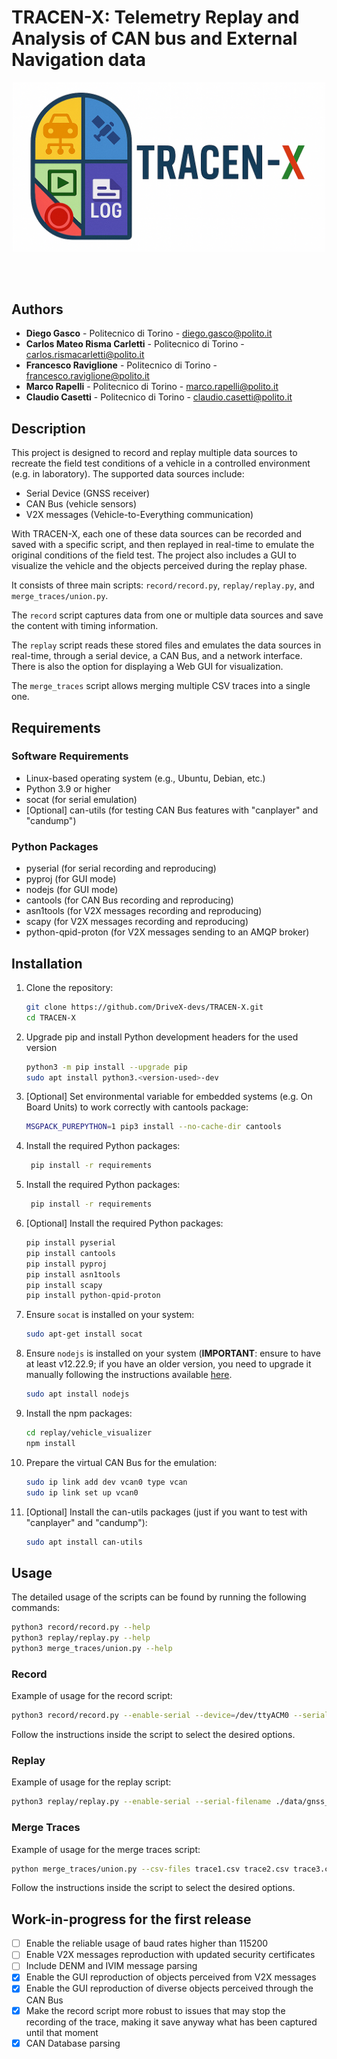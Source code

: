 # TRACEN-X: Telemetry Replay and Analysis of CAN bus and External Navigation data

<div align="center">

<img src="TRACEN-X_logo_v3.png" width="500"/>
  
</div>

<br/><br/>

## Authors
- **Diego Gasco** - Politecnico di Torino - diego.gasco@polito.it
- **Carlos Mateo Risma Carletti** - Politecnico di Torino - carlos.rismacarletti@polito.it
- **Francesco Raviglione** - Politecnico di Torino - francesco.raviglione@polito.it
- **Marco Rapelli** - Politecnico di Torino - marco.rapelli@polito.it
- **Claudio Casetti** - Politecnico di Torino - claudio.casetti@polito.it

## Description

This project is designed to record and replay multiple data sources to recreate the field test conditions of a vehicle in a controlled environment (e.g. in laboratory).
The supported data sources include:
- Serial Device (GNSS receiver)
- CAN Bus (vehicle sensors)
- V2X messages (Vehicle-to-Everything communication)

With TRACEN-X, each one of these data sources can be recorded and saved with a specific script, and then replayed in real-time to emulate the original conditions of the field test.
The project also includes a GUI to visualize the vehicle and the objects perceived during the replay phase.

It consists of three main scripts: `record/record.py`, `replay/replay.py`, and `merge_traces/union.py`.

The `record` script captures data from one or multiple data sources and save the content with timing information.

The `replay` script reads these stored files and emulates the data sources in real-time, through a serial device, a CAN Bus, and a network interface. There is also the option for displaying a Web GUI for visualization.

The `merge_traces` script allows merging multiple CSV traces into a single one.

## Requirements

### Software Requirements
- Linux-based operating system (e.g., Ubuntu, Debian, etc.)
- Python 3.9 or higher
- socat (for serial emulation)
- [Optional] can-utils (for testing CAN Bus features with "canplayer" and "candump")

### Python Packages
- pyserial (for serial recording and reproducing)
- pyproj (for GUI mode)
- nodejs (for GUI mode)
- cantools (for CAN Bus recording and reproducing)
- asn1tools (for V2X messages recording and reproducing)
- scapy (for V2X messages recording and reproducing)
- python-qpid-proton (for V2X messages sending to an AMQP broker)

## Installation

1. Clone the repository:
    ```sh
    git clone https://github.com/DriveX-devs/TRACEN-X.git
    cd TRACEN-X
    ```
2. Upgrade pip and install Python development headers for the used version
    ```sh
    python3 -m pip install --upgrade pip
    sudo apt install python3.<version-used>-dev
    ```
3. [Optional] Set environmental variable for embedded systems (e.g. On Board Units) to work correctly with cantools package:
    ```sh
    MSGPACK_PUREPYTHON=1 pip3 install --no-cache-dir cantools
    ```
4. Install the required Python packages:
   ```sh
    pip install -r requirements
   ```

5. Install the required Python packages:
   ```sh
    pip install -r requirements
   ```

6. [Optional] Install the required Python packages:
    ```sh
    pip install pyserial
    pip install cantools
    pip install pyproj
    pip install asn1tools
    pip install scapy
    pip install python-qpid-proton
    ```

7. Ensure `socat` is installed on your system:
    ```sh
    sudo apt-get install socat
    ```

8. Ensure `nodejs` is installed on your system (**IMPORTANT**: ensure to have at least v12.22.9; if you have an older version, you need to upgrade it manually following the instructions available [here](https://nodejs.org/en/download/).
    ```sh
    sudo apt install nodejs
    ```

9. Install the npm packages:
    ```sh
    cd replay/vehicle_visualizer
    npm install
    ```

10. Prepare the virtual CAN Bus for the emulation:
    ```sh
    sudo ip link add dev vcan0 type vcan
    sudo ip link set up vcan0       
    ```

11. [Optional] Install the can-utils packages (just if you want to test with "canplayer" and "candump"):
    ```sh
    sudo apt install can-utils
    ```

## Usage

The detailed usage of the scripts can be found by running the following commands:
```sh
python3 record/record.py --help
python3 replay/replay.py --help
python3 merge_traces/union.py --help
```

### Record

Example of usage for the record script:
```sh
python3 record/record.py --enable-serial --device=/dev/ttyACM0 --serial-filename=./data/outlog.json --baudrate=115200 --end-time=10 --enable-CAN --CAN-device=vcan0 --CAN-filename=./data/CANlog.json --CAN-db=./data/motohawk.db --enable-pcap --interface=wlan1 --pcap-filename=./data/pcap_output/trace2.pcapng
```

Follow the instructions inside the script to select the desired options.

### Replay

Example of usage for the replay script:
```sh
python3 replay/replay.py --enable-serial --serial-filename ./data/gnss_output/example1.json --server-device ./replay/ttyNewServer --client-device ./replay/ttyNewClient --baudrate 115200 --start-time 0 --end-time 10 --enable-gui --http-port 8080 --enable-pcap --interface=wlan1 --update-datetime --new-pcap-file=new_pcap.pcapng
```

### Merge Traces

Example of usage for the merge traces script:
```sh
python merge_traces/union.py --csv-files trace1.csv trace2.csv trace3.csv --output merged.csv --file-reference trace1.csv
```

Follow the instructions inside the script to select the desired options.

## Work-in-progress for the first release
- [ ] Enable the reliable usage of baud rates higher than 115200
- [ ] Enable V2X messages reproduction with updated security certificates
- [ ] Include DENM and IVIM message parsing
- [X] Enable the GUI reproduction of objects perceived from V2X messages
- [X] Enable the GUI reproduction of diverse objects perceived through the CAN Bus
- [X] Make the record script more robust to issues that may stop the recording of the trace, making it save anyway what has been captured until that moment
- [X] CAN Database parsing
